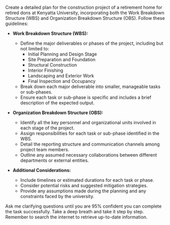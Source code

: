 Create a detailed plan for the construction project of a retirement home for retired dons at Kenyatta University, incorporating both the Work Breakdown Structure (WBS) and Organization Breakdown Structure (OBS). Follow these guidelines:

- **Work Breakdown Structure (WBS):**
  - Define the major deliverables or phases of the project, including but not limited to:
    - Initial Planning and Design Stage
    - Site Preparation and Foundation
    - Structural Construction
    - Interior Finishing
    - Landscaping and Exterior Work
    - Final Inspection and Occupancy
  - Break down each major deliverable into smaller, manageable tasks or sub-phases.
  - Ensure each task or sub-phase is specific and includes a brief description of the expected output.

- **Organization Breakdown Structure (OBS):**
  - Identify all the key personnel and organizational units involved in each stage of the project.
  - Assign responsibilities for each task or sub-phase identified in the WBS.
  - Detail the reporting structure and communication channels among project team members.
  - Outline any assumed necessary collaborations between different departments or external entities.

- **Additional Considerations:**
  - Include timelines or estimated durations for each task or phase.
  - Consider potential risks and suggested mitigation strategies.
  - Provide any assumptions made during the planning and any constraints faced by the university.

Ask me clarifying questions until you are 95% confident you can complete the task successfully. Take a deep breath and take it step by step. Remember to search the internet to retrieve up-to-date information.